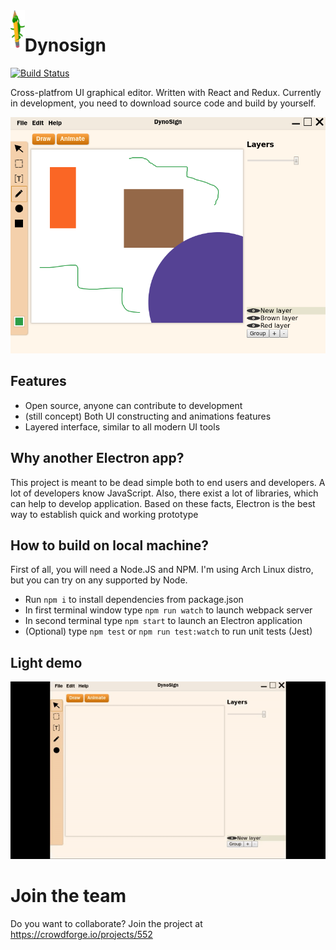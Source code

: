 <img height=60 align=left src='templogo.png'>

# Dynosign
[![Build Status](https://travis-ci.org/FallenAngel97/dynosign.svg?branch=master)](https://travis-ci.org/FallenAngel97/dynosign)

Cross-platfrom UI graphical editor. Written with React and Redux. Currently in development, you need to download source code and build by yourself.

!["Screenshot"](screen.png)

## Features

- Open source, anyone can contribute to development
- (still concept) Both UI constructing and animations features
- Layered interface, similar to all modern UI tools

## Why another Electron app?

This project is meant to be dead simple both to end users and developers. A lot of developers know JavaScript. Also, there exist a lot of libraries, which can help to develop application. Based on these facts, Electron is the best way to establish quick and working prototype

## How to build on local machine?

First of all, you will need a Node.JS and NPM. I'm using Arch Linux distro, but you can try on any supported by Node. 

- Run `npm i` to install dependencies from package.json
- In first terminal window type `npm run watch` to launch webpack server
- In second terminal type `npm start` to launch an Electron application
- (Optional) type `npm test` or `npm run test:watch` to run unit tests (Jest)

## Light demo

!["video"](output.gif)

 # Join the team 
 Do you want to collaborate? Join the project at https://crowdforge.io/projects/552